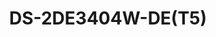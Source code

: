 ---
id: 5
title: "DS-2DE3404W-DE(T5)"
slug: "ptz-5"
subTitle: "3-inch 4 MP 4x Zoom Mini PT Dome Network Camera"
category: "ptzcamera"
imgCard: "/src/assets/images/ptzcamera/DS-2DE3404W-DE(T5)/DS-2DE3404W-DE(T5)-1.png"
imgAlt: "DS-2DE3404W-DE(T5)"
thumbnails: [
  "/src/assets/images/ptzcamera/DS-2DE3404W-DE(T5)/DS-2DE3404W-DE(T5)-1.png"
]
features: [
  "4 MP high-resolution imaging for clear surveillance",
  "120 dB WDR for clear imaging in backlit environments",
  "Pan and tilt capabilities to monitor key areas",
  "4× optical zoom for closer views of subjects",
  "IP66 water and dust resistance for outdoor durability"
]
rating: 4.5
reviewCount: 50
specifications: {
  Camera: {
    Image_Sensor: "1/2.8\" Progressive Scan CMOS",
    Max_Resolution: "2560 × 1440",
    Min_Illumination: "Color: 0.005 Lux @ (F1.5, AGC ON), B/W: 0.001 Lux @ (F1.5, AGC ON)",
    Shutter_Speed: "1/1 to 1/30,000 s",
    Day_Night: "IR cut filter",
    Zoom: "4 × optical, 16 × digital",
    Slow_Shutter: "Yes"
  },
  Lens: {
    Focal_Length: "2.8 to 12 mm",
    FOV: "Horizontal: 93.8° to 31.7° (wide-tele); Vertical: 50.9° to 17.9° (wide-tele); Diagonal: 110.3° to 36.1° (wide-tele)",
    Focus: "Auto, semi-auto, manual",
    Aperture: "Max. F1.5",
    Zoom_Speed: "Approx. 2.0 s"
  },
  Video: {
    Main_Stream: "50 Hz: 25 fps (2560 × 1440, 1920 × 1080, 1280 × 960, 1280 × 720); 60 Hz: 30 fps (2560 × 1440, 1920 × 1080, 1280 × 960, 1280 × 720)",
    Sub_Stream: "50 Hz: 25 fps (704 × 576, 640 × 480, 352 × 288); 60 Hz: 30 fps (704 × 480, 640 × 480, 352 × 240)",
    Third_Stream: "50 Hz: 25 fps (1920 × 1080, 1280 × 960, 1280 × 720, 704 × 576, 640 × 480, 352 × 288); 60 Hz: 30 fps (1920 × 1080, 1280 × 960, 1280 × 720, 704 × 480, 640 × 480, 352 × 240)",
    Video_Compression: "Main stream: H.265+/H.265/H.264+/H.264; Sub-stream: H.265/H.264/MJPEG; Third stream: H.265/H.264",
    Video_Bit_Rate: "32 Kbps to 16 Mbps",
    H264_Type: "Baseline Profile, Main Profile, High Profile",
    H265_Type: "Main Profile",
    Scalable_Video_Coding: "H.264 and H.265 encoding",
    Region_of_Interest: "8 fixed regions for each stream"
  },
  Audio: {
    Audio_Compression: "G.711alaw, G.711ulaw, G.722.1, G.726, MP2L2, PCM",
    Audio_Bit_Rate: "MP2L2: 32 kbps, 40 kbps, 48 kbps, 56 kbps, 64 kbps, 80 kbps, 96 kbps, 112 kbps, 128 kbps, 144 kbps, 160 kbps, 192 kbps",
    Audio_Sampling_Rate: "MP2L2: 16kHz, 32kHz, 48kHz; PCM: 8kHz, 16kHz, 32kHz, 48kHz",
    Environment_Noise_Filtering: "Yes"
  }
}
---